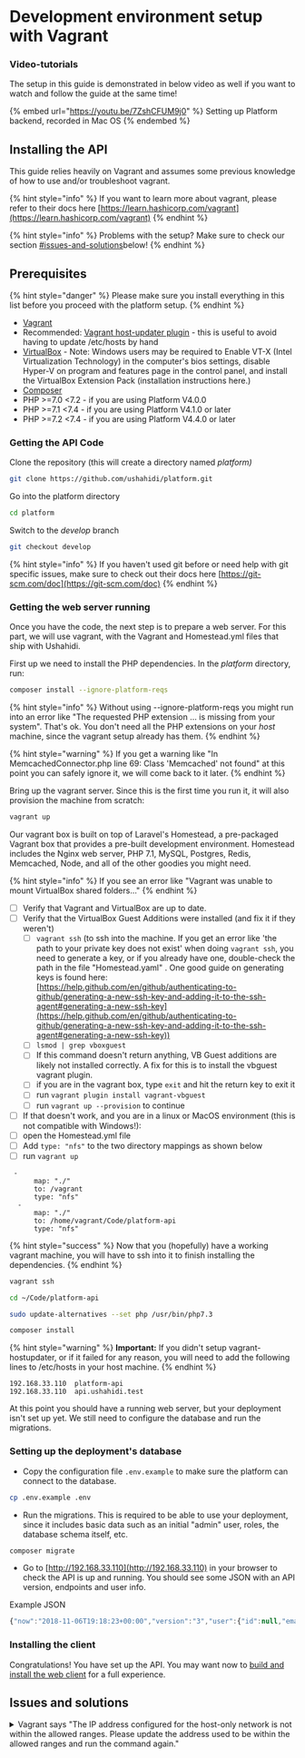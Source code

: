 # Development environment setup with Vagrant

### Video-tutorials

The setup in this guide is demonstrated in below video as well if you want to watch and follow the guide at the same time!

{% embed url="https://youtu.be/7ZshCFUM9j0" %}
Setting up Platform backend, recorded in Mac OS
{% endembed %}

## Installing the API

This guide relies heavily on Vagrant and assumes some previous knowledge of how to use and/or troubleshoot vagrant.

{% hint style="info" %}
If you want to learn more about vagrant, please refer to their docs here [https://learn.hashicorp.com/vagrant](https://learn.hashicorp.com/vagrant)
{% endhint %}

{% hint style="info" %}
Problems with the setup? Make sure to check our section [#issues-and-solutions](vagrant-setup.md#issues-and-solutions "mention")below!
{% endhint %}

## Prerequisites

{% hint style="danger" %}
Please make sure you install everything in this list before you proceed with the platform setup.
{% endhint %}

* [Vagrant](https://www.vagrantup.com/downloads.html)
* Recommended: [Vagrant host-updater plugin](https://github.com/cogitatio/vagrant-hostsupdater) - this is useful to avoid having to update /etc/hosts by hand
* [VirtualBox](https://www.virtualbox.org/wiki/Downloads) - Note: Windows users may be required to Enable VT-X (Intel Virtualization Technology) in the computer's bios settings, disable Hyper-V on program and features page in the control panel, and install the VirtualBox Extension Pack (installation instructions here.)
* [Composer](https://getcomposer.org/doc/00-intro.md#system-requirements)
* PHP >=7.0 <7.2 - if you are using Platform V4.0.0
* PHP >=7.1 <7.4 - if you are using Platform V4.1.0 or later
* PHP >=7.2 <7.4 - if you are using Platform V4.4.0 or later

### Getting the API Code

Clone the repository (this will create a directory named _platform)_

```bash
git clone https://github.com/ushahidi/platform.git
```

Go into the platform directory

```bash
cd platform
```

Switch to the _develop_ branch

```bash
git checkout develop
```

{% hint style="info" %}
If you haven't used git before or need help with git specific issues, make sure to check out their docs here [https://git-scm.com/doc](https://git-scm.com/doc)
{% endhint %}

### Getting the web server running

Once you have the code, the next step is to prepare a web server. For this part, we will use vagrant, with the Vagrant and Homestead.yml files that ship with Ushahidi.

First up we need to install the PHP dependencies. In the _platform_ directory, run:

```bash
composer install --ignore-platform-reqs
```

{% hint style="info" %}
Without using --ignore-platform-reqs you might run into an error like "The requested PHP extension ... is missing from your system". That's ok. You don't need all the PHP extensions on your _host_ machine, since the vagrant setup already has them.
{% endhint %}

{% hint style="warning" %}
If you get a warning like "In MemcachedConnector.php line 69: Class 'Memcached' not found" at this point you can safely ignore it, we will come back to it later.
{% endhint %}

Bring up the vagrant server. Since this is the first time you run it, it will also provision the machine from scratch:

```bash
vagrant up
```

Our vagrant box is built on top of Laravel's Homestead, a pre-packaged Vagrant box that provides a pre-built development environment. Homestead includes the Nginx web server, PHP 7.1, MySQL, Postgres, Redis, Memcached, Node, and all of the other goodies you might need.

{% hint style="info" %}
If you see an error like "Vagrant was unable to mount VirtualBox shared folders..."
{% endhint %}

* [ ] Verify that Vagrant and VirtualBox are up to date.
* [ ] Verify that the VirtualBox Guest Additions were installed (and fix it if they weren't)
  * [ ] `vagrant ssh` (to ssh into the machine. If you get an error like 'the path to your private key does not exist' when doing `vagrant ssh`, you need to generate a key, or if you already have one, double-check the path in the file "Homestead.yaml" . One good guide on generating keys is found here: [https://help.github.com/en/github/authenticating-to-github/generating-a-new-ssh-key-and-adding-it-to-the-ssh-agent#generating-a-new-ssh-key](https://help.github.com/en/github/authenticating-to-github/generating-a-new-ssh-key-and-adding-it-to-the-ssh-agent#generating-a-new-ssh-key))
  * [ ] `lsmod | grep vboxguest`
  * [ ] If this command doesn't return anything, VB Guest additions are likely not installed correctly. A fix for this is to install the vbguest vagrant plugin.
  * [ ] if you are in the vagrant box, type `exit` and hit the return key to exit it
  * [ ] run `vagrant plugin install vagrant-vbguest`
  * [ ] run `vagrant up --provision` to continue
* [ ] If that doesn't work, and you are in a linux or MacOS environment (this is not compatible with Windows!):
* [ ] open the Homestead.yml file
* [ ] Add `type: "nfs"` to the two directory mappings as shown below
* [ ] run `vagrant up`

```
 -
      map: "./"
      to: /vagrant
      type: "nfs"
  -
      map: "./"
      to: /home/vagrant/Code/platform-api
      type: "nfs"
```

{% hint style="success" %}
Now that you (hopefully) have a working vagrant machine, you will have to ssh into it to finish installing the dependencies.
{% endhint %}

```bash
vagrant ssh
```

```bash
cd ~/Code/platform-api
```

```bash
sudo update-alternatives --set php /usr/bin/php7.3
```

```bash
composer install
```

{% hint style="warning" %}
**Important:** If you didn't setup vagrant-hostupdater, or if it failed for any reason, you will need to add the following lines to /etc/hosts in your host machine.
{% endhint %}

```
192.168.33.110  platform-api
192.168.33.110  api.ushahidi.test
```

At this point you should have a running web server, but your deployment isn't set up yet. We still need to configure the database and run the migrations.

### **Setting up the deployment's database**

* Copy the configuration file `.env.example` to make sure the platform can connect to the database.&#x20;

```bash
cp .env.example .env
```

* Run the migrations. This is required to be able to use your deployment, since it includes basic data such as an initial "admin" user, roles, the database schema itself, etc.

```bash
composer migrate
```

* Go to [http://192.168.33.110](http://192.168.33.110) in your browser to check the API is up and running. You should see some JSON with an API version, endpoints and user info.

Example JSON

```javascript
{"now":"2018-11-06T19:18:23+00:00","version":"3","user":{"id":null,"email":null,"realname":null}}
```

### Installing the client

Congratulations! You have set up the API. You may want now to [build and install the web client](setting-up-the-platform-client/) for a full experience.

## Issues and solutions

<details>

<summary>Vagrant says "The IP address configured for the host-only network is not within the allowed ranges. Please update the address used to be within the allowed ranges and run the command again."</summary>

According to information found here  [https://lifesaver.codes/answer/virtualbox-6-1-28-no-longer-auto-assigns-hostonly-ips-1717](https://lifesaver.codes/answer/virtualbox-6-1-28-no-longer-auto-assigns-hostonly-ips-1717) , a change in VirtualBox's handling of networking can render Homestead installations invalid.

The solution seems to involve creating a `/etc/vbox/networks.conf` file with the following content:

```
* 192.168.33.0/24
```

</details>
